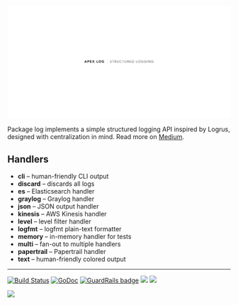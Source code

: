 
![Structured logging for golang](assets/title.png)

Package log implements a simple structured logging API inspired by Logrus, designed with centralization in mind. Read more on [Medium](https://medium.com/@tjholowaychuk/apex-log-e8d9627f4a9a#.rav8yhkud).

## Handlers

- __cli__ – human-friendly CLI output
- __discard__ – discards all logs
- __es__ – Elasticsearch handler
- __graylog__ – Graylog handler
- __json__ – JSON output handler
- __kinesis__ – AWS Kinesis handler
- __level__ – level filter handler
- __logfmt__ – logfmt plain-text formatter
- __memory__ – in-memory handler for tests
- __multi__ – fan-out to multiple handlers
- __papertrail__ – Papertrail handler
- __text__ – human-friendly colored output

---

[![Build Status](https://semaphoreci.com/api/v1/projects/d8a8b1c0-45b0-4b89-b066-99d788d0b94c/642077/badge.svg)](https://semaphoreci.com/tj/log)
[![GoDoc](https://godoc.org/github.com/apex/log?status.svg)](https://godoc.org/github.com/apex/log) [![GuardRails badge](https://badges.production.guardrails.io/moul/log.svg)](https://www.guardrails.io)
![](https://img.shields.io/badge/license-MIT-blue.svg)
![](https://img.shields.io/badge/status-stable-green.svg)

<a href="https://apex.sh"><img src="http://tjholowaychuk.com:6000/svg/sponsor"></a>
